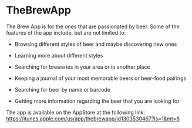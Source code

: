 # TheBrewApp


The Brew App is for the ones that are passionated by beer. Some of the features of the app include, but are not limited to:

* Browsing different styles of beer and maybe discovering new ones

* Learning more about different styles

* Searching for breweries in your area or in another place

* Keeping a journal of your most memorable beers or beer-food pairings

* Searching for beer by name or barcode 

* Getting more information regarding the beer that you are looking for



The app is available on the AppStore at the following link: https://itunes.apple.com/us/app/thebrewapp/id1303530467?ls=1&mt=8
